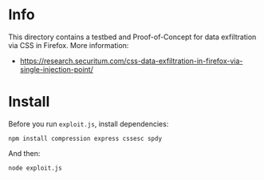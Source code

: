 # Info

This directory contains a testbed and Proof-of-Concept for data exfiltration via CSS in Firefox. More information: 

* https://research.securitum.com/css-data-exfiltration-in-firefox-via-single-injection-point/

# Install

Before you run `exploit.js`, install dependencies:

```
npm install compression express cssesc spdy
```

And then:

```
node exploit.js
```

